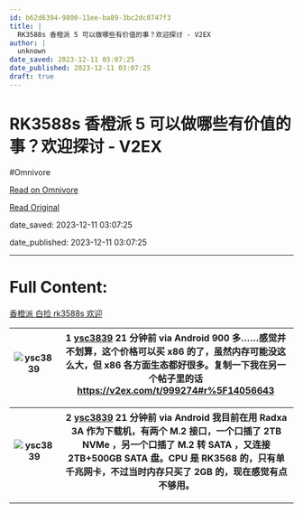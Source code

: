 ```yaml
---
id: b62d6394-9800-11ee-ba89-3bc2dc0747f3
title: |
  RK3588s 香橙派 5 可以做哪些有价值的事？欢迎探讨 - V2EX
author: |
  unknown
date_saved: 2023-12-11 03:07:25
date_published: 2023-12-11 03:07:25
draft: true
---
```


# RK3588s 香橙派 5 可以做哪些有价值的事？欢迎探讨 - V2EX
#Omnivore

[Read on Omnivore](https://omnivore.app/me/rk-3588-s-5-v-2-ex-18c580770c0)

[Read Original](https://www.v2ex.com/t/999413)

date_saved: 2023-12-11 03:07:25

date_published: 2023-12-11 03:07:25

--- 

# Full Content: 

[ 香橙派](https://www.v2ex.com/tag/%E9%A6%99%E6%A9%99%E6%B4%BE)[ 白捡](https://www.v2ex.com/tag/%E7%99%BD%E6%8D%A1)[ rk3588s](https://www.v2ex.com/tag/rk3588s)[ 欢迎](https://www.v2ex.com/tag/%E6%AC%A2%E8%BF%8E)

| ![ysc3839](https://proxy-prod.omnivore-image-cache.app/0x0,s6_KOmZDjIrduOSLcrlzpJjPDc5sLQkHrCbznDdjciMk/https://cdn.v2ex.com/avatar/c307/29ad/27712_normal.png?m=1682522765) | 1 **[ysc3839](https://www.v2ex.com/member/ysc3839)** 21 分钟前 via Android 900 多……感觉并不划算，这个价格可以买 x86 的了，虽然内存可能没这么大，但 x86 各方面生态都好很多。复制一下我在另一个帖子里的话<https://v2ex.com/t/999274#r%5F14056643> |
| ---------------------------------------------------------------------------------------------------------------------------------------------------------------------------- | -------------------------------------------------------------------------------------------------------------------------------------------------------------------------------------- |

| ![ysc3839](https://proxy-prod.omnivore-image-cache.app/0x0,s6_KOmZDjIrduOSLcrlzpJjPDc5sLQkHrCbznDdjciMk/https://cdn.v2ex.com/avatar/c307/29ad/27712_normal.png?m=1682522765) | 2 **[ysc3839](https://www.v2ex.com/member/ysc3839)** 21 分钟前 via Android 我目前在用 Radxa 3A 作为下载机，有两个 M.2 接口，一个口插了 2TB NVMe ，另一个口插了 M.2 转 SATA ，又连接 2TB+500GB SATA 盘。CPU 是 RK3568 的，只有单千兆网卡，不过当时内存只买了 2GB 的，现在感觉有点不够用。 |
| ---------------------------------------------------------------------------------------------------------------------------------------------------------------------------- | ----------------------------------------------------------------------------------------------------------------------------------------------------------------------------------------------------------------- |

---

